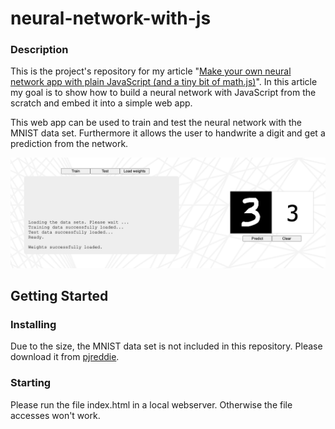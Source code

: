 # neural-network-with-js

### Description

This is the project's repository for my article "[Make your own neural network app with plain JavaScript (and a tiny bit of math.js)](https://lin-xiang.medium.com/make-your-own-neural-network-app-with-plain-javascript-and-a-tiny-bit-of-math-js-30ab5ff4cbd5)". In this article my goal is to show how to build a neural network with JavaScript from the scratch and embed it into a simple web app.

This web app can be used to train and test the neural network with the MNIST data set. Furthermore it allows the user to handwrite a digit and get a prediction from the network.

![screenshot](./img/sc_features.png)

## Getting Started
### Installing
Due to the size, the MNIST data set is not included in this repository. Please download it from [pjreddie](https://pjreddie.com/projects/mnist-in-csv/).

### Starting
Please run the file index.html in a local webserver. Otherwise the file accesses won't work.


